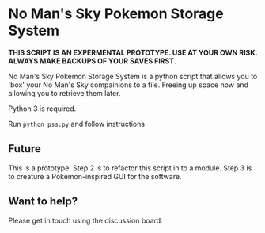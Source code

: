 # No Man's Sky Pokemon Storage System

**THIS SCRIPT IS AN EXPERMENTAL PROTOTYPE. USE AT YOUR OWN RISK. ALWAYS MAKE BACKUPS OF YOUR SAVES FIRST.**

No Man's Sky Pokemon Storage System is a python script that allows you to 'box' your No Man's Sky compainions to a file. Freeing up space now and allowing you to retrieve them later.

Python 3 is required.

Run `python pss.py` and follow instructions


## Future

This is a prototype. Step 2 is to refactor this script in to a module. Step 3 is to creature a Pokemon-inspired GUI for the software.

## Want to help?

Please get in touch using the discussion board.
